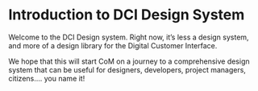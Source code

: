 
# Introduction to DCI Design System

Welcome to the DCI Design system. Right now, it’s less a design system, and more of a design library for the Digital Customer Interface. 

We hope that this will start CoM on a journey to a comprehensive design system that can be useful for designers, developers, project managers, citizens…. you name it!
